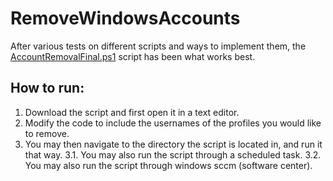 # RemoveWindowsAccounts
After various tests on different scripts and ways to implement them, the [AccountRemovalFinal.ps1](https://github.com/MarkCyber/RemoveWindowsAccounts/blob/main/AccountRemovalFinal.ps1) script has been what works best.

## How to run:
1. Download the script and first open it in a text editor.
2. Modify the code to include the usernames of the profiles you would like to remove.
3. You may then navigate to the directory the script is located in, and run it that way.
   3.1. You may also run the script through a scheduled task.
   3.2. You may also run the script through windows sccm (software center).



